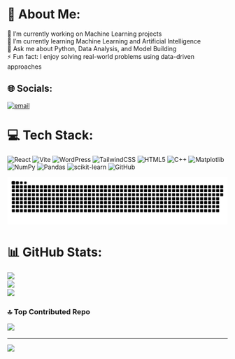 # 💫 About Me:
🔭 I’m currently working on Machine Learning projects<br>🌱 I’m currently learning Machine Learning and Artificial Intelligence<br>💬 Ask me about Python, Data Analysis, and Model Building<br>⚡ Fun fact: I enjoy solving real-world problems using data-driven approaches  <br>


## 🌐 Socials:
[![email](https://img.shields.io/badge/Email-D14836?logo=gmail&logoColor=white)](mailto:vinitpansuriya23@gmail.com) 

# 💻 Tech Stack:
![React](https://img.shields.io/badge/react-%2320232a.svg?style=for-the-badge&logo=react&logoColor=%2361DAFB) ![Vite](https://img.shields.io/badge/vite-%23646CFF.svg?style=for-the-badge&logo=vite&logoColor=white) ![WordPress](https://img.shields.io/badge/WordPress-%23117AC9.svg?style=for-the-badge&logo=WordPress&logoColor=white) ![TailwindCSS](https://img.shields.io/badge/tailwindcss-%2338B2AC.svg?style=for-the-badge&logo=tailwind-css&logoColor=white) ![HTML5](https://img.shields.io/badge/html5-%23E34F26.svg?style=for-the-badge&logo=html5&logoColor=white) ![C++](https://img.shields.io/badge/c++-%2300599C.svg?style=for-the-badge&logo=c%2B%2B&logoColor=white) ![Matplotlib](https://img.shields.io/badge/Matplotlib-%23ffffff.svg?style=for-the-badge&logo=Matplotlib&logoColor=black) ![NumPy](https://img.shields.io/badge/numpy-%23013243.svg?style=for-the-badge&logo=numpy&logoColor=white) ![Pandas](https://img.shields.io/badge/pandas-%23150458.svg?style=for-the-badge&logo=pandas&logoColor=white) ![scikit-learn](https://img.shields.io/badge/scikit--learn-%23F7931E.svg?style=for-the-badge&logo=scikit-learn&logoColor=white) ![GitHub](https://img.shields.io/badge/github-%23121011.svg?style=for-the-badge&logo=github&logoColor=white)

<img alt="github contribution grid snake animation" src="https://raw.githubusercontent.com/obregonia1/obregonia1/master/img/snake.svg" style="visibility: visible; max-width: 100%;">

# 📊 GitHub Stats:
![](https://github-readme-stats.vercel.app/api?username=VNIT-07&theme=ayu-mirage&hide_border=false&include_all_commits=true&count_private=false)<br/>
![](https://nirzak-streak-stats.vercel.app/?user=VNIT-07&theme=ayu-mirage&hide_border=false)<br/>
![](https://github-readme-stats.vercel.app/api/top-langs/?username=VNIT-07&theme=ayu-mirage&hide_border=false&include_all_commits=true&count_private=false&layout=compact)


### 🔝 Top Contributed Repo
![](https://github-contributor-stats.vercel.app/api?username=VNIT-07&limit=5&theme=bear&combine_all_yearly_contributions=true)

---
[![](https://visitcount.itsvg.in/api?id=VNIT-07&icon=0&color=0)](https://visitcount.itsvg.in)

<!-- Proudly created with GPRM ( https://gprm.itsvg.in ) -->
